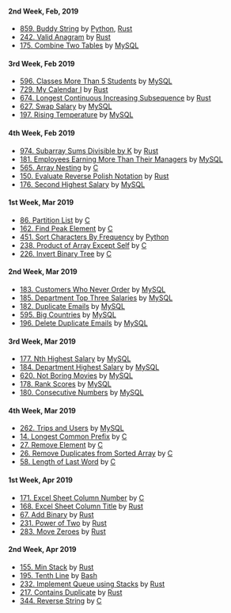 #### 2nd Week, Feb, 2019
- [859. Buddy String](https://leetcode.com/problems/buddy-strings) by [Python](https://leetcode.com/submissions/detail/208446927), [Rust](https://leetcode.com/submissions/detail/208456837)
- [242. Valid Anagram](https://leetcode.com/problems/valid-anagram) by [Rust](https://leetcode.com/submissions/detail/208465502)
- [175. Combine Two Tables](https://leetcode.com/problems/combine-two-tables) by [MySQL](https://leetcode.com/submissions/detail/208467557)

#### 3rd Week, Feb 2019
- [596. Classes More Than 5 Students](https://leetcode.com/problems/classes-more-than-5-students) by [MySQL](https://leetcode.com/submissions/detail/208981703)
- [729. My Calendar I](https://leetcode.com/problems/my-calendar-i) by [Rust](https://leetcode.com/submissions/detail/210232062)
- [674. Longest Continuous Increasing Subsequence](https://leetcode.com/problems/longest-continuous-increasing-subsequence) by [Rust](https://leetcode.com/submissions/detail/210236204)
- [627. Swap Salary](https://leetcode.com/problems/swap-salary) by [MySQL](https://leetcode.com/submissions/detail/210237997)
- [197. Rising Temperature](https://leetcode.com/problems/rising-temperature) by [MySQL](https://leetcode.com/submissions/detail/210239166)

#### 4th Week, Feb 2019
- [974. Subarray Sums Divisible by K](https://leetcode.com/problems/subarray-sums-divisible-by-k) by [Rust](https://leetcode.com/submissions/detail/210526296)
- [181. Employees Earning More Than Their Managers](https://leetcode.com/problems/employees-earning-more-than-their-managers) by [MySQL](https://leetcode.com/submissions/detail/210784775)
- [565. Array Nesting](https://leetcode.com/problems/array-nesting) by [C](https://leetcode.com/submissions/detail/211052643)
- [150. Evaluate Reverse Polish Notation](https://leetcode.com/problems/evaluate-reverse-polish-notation) by [Rust](https://leetcode.com/submissions/detail/211517132)
- [176. Second Highest Salary](https://leetcode.com/problems/second-highest-salary) by [MySQL](https://leetcode.com/submissions/detail/211522504)

#### 1st Week, Mar 2019
- [86. Partition List](https://leetcode.com/problems/partition-list) by [C](https://leetcode.com/submissions/detail/211927555)
- [162. Find Peak Element](https://leetcode.com/problems/find-peak-element) by [C](https://leetcode.com/submissions/detail/212262501)
- [451. Sort Characters By Frequency](https://leetcode.com/problems/sort-characters-by-frequency) by [Python](https://leetcode.com/submissions/detail/212268681)
- [238. Product of Array Except Self](https://leetcode.com/problems/product-of-array-except-self) by [C](https://leetcode.com/submissions/detail/212276037)
- [226. Invert Binary Tree](https://leetcode.com/problems/invert-binary-tree) by [C](https://leetcode.com/submissions/detail/213469669)

#### 2nd Week, Mar 2019
- [183. Customers Who Never Order](https://leetcode.com/problems/customers-who-never-order) by [MySQL](https://leetcode.com/submissions/detail/214532303)
- [185. Department Top Three Salaries](https://leetcode.com/problems/department-top-three-salaries) by [MySQL](https://leetcode.com/submissions/detail/215129177)
- [182. Duplicate Emails](https://leetcode.com/problems/duplicate-emails) by [MySQL](https://leetcode.com/submissions/detail/215131238)
- [595. Big Countries](https://leetcode.com/problems/big-countries) by [MySQL](https://leetcode.com/submissions/detail/215132329)
- [196. Delete Duplicate Emails](https://leetcode.com/problems/delete-duplicate-emails) by [MySQL](https://leetcode.com/submissions/detail/215135316)

#### 3rd Week, Mar 2019
- [177. Nth Highest Salary](https://leetcode.com/problems/nth-highest-salary) by [MySQL](https://leetcode.com/submissions/detail/216917021)
- [184. Department Highest Salary](https://leetcode.com/problems/department-highest-salary) by [MySQL](https://leetcode.com/submissions/detail/216920566)
- [620. Not Boring Movies](https://leetcode.com/problems/not-boring-movies) by [MySQL](https://leetcode.com/submissions/detail/216921624)
- [178. Rank Scores](https://leetcode.com/problems/rank-scores) by [MySQL](https://leetcode.com/submissions/detail/216925721)
- [180. Consecutive Numbers](https://leetcode.com/problems/consecutive-numbers) by [MySQL](https://leetcode.com/submissions/detail/217174584)

#### 4th Week, Mar 2019
- [262. Trips and Users](https://leetcode.com/problems/trips-and-users) by [MySQL](https://leetcode.com/submissions/detail/217487680)
- [14. Longest Common Prefix](https://leetcode.com/problems/longest-common-prefix) by [C](https://leetcode.com/submissions/detail/218708778)
- [27. Remove Element](https://leetcode.com/problems/remove-element) by [C](https://leetcode.com/submissions/detail/218710010)
- [26. Remove Duplicates from Sorted Array](https://leetcode.com/problems/remove-duplicates-from-sorted-array) by [C](https://leetcode.com/submissions/detail/218712426)
- [58. Length of Last Word](https://leetcode.com/problems/length-of-last-word) by [C](https://leetcode.com/submissions/detail/218714969)

#### 1st Week, Apr 2019
- [171. Excel Sheet Column Number](https://leetcode.com/problems/excel-sheet-column-number) by [C](https://leetcode.com/submissions/detail/220394321)
- [168. Excel Sheet Column Title](https://leetcode.com/problems/excel-sheet-column-title) by [Rust](https://leetcode.com/submissions/detail/220398154)
- [67. Add Binary](https://leetcode.com/problems/add-binary) by [Rust](https://leetcode.com/submissions/detail/220398920)
- [231. Power of Two](https://leetcode.com/problems/power-of-two) by [Rust](https://leetcode.com/submissions/detail/220399447)
- [283. Move Zeroes](https://leetcode.com/problems/move-zeroes) by [Rust](https://leetcode.com/submissions/detail/220400537)

#### 2nd Week, Apr 2019
- [155. Min Stack](https://leetcode.com/problems/min-stack) by [Rust](https://leetcode.com/submissions/detail/221169389)
- [195. Tenth Line](https://leetcode.com/problems/tenth-line) by [Bash](https://leetcode.com/submissions/detail/221169885)
- [232. Implement Queue using Stacks](https://leetcode.com/problems/implement-queue-using-stacks) by [Rust](https://leetcode.com/submissions/detail/221171356)
- [217. Contains Duplicate](https://leetcode.com/problems/contains-duplicate) by [Rust](https://leetcode.com/submissions/detail/221173713)
- [344. Reverse String](https://leetcode.com/problems/reverse-string) by [C](https://leetcode.com/submissions/detail/221180494)
